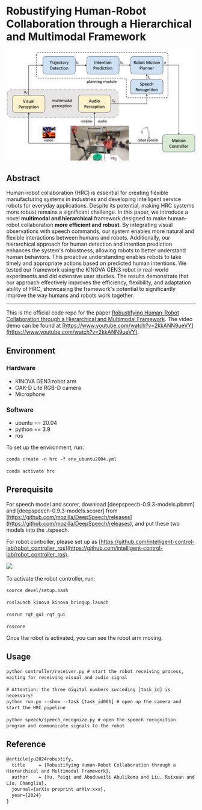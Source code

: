 # Robustifying Human-Robot Collaboration through a Hierarchical and Multimodal Framework
![Architecture](/assets/images/architecture.png)

## Abstract
Human-robot collaboration (HRC) is essential for creating flexible manufacturing systems in industries and developing intelligent service robots for everyday applications. Despite its potential, making HRC systems more robust remains a significant challenge. 
In this paper, we introduce a novel **multimodal and hierarchical** framework designed to make human-robot collaboration **more efficient and robust**. By integrating visual observations with speech commands, our system enables more natural and flexible interactions between humans and robots. Additionally, our hierarchical approach for human detection and intention prediction enhances the system's robustness, allowing robots to better understand human behaviors. This proactive understanding enables robots to take timely and appropriate actions based on predicted human intentions. We tested our framework using the KINOVA GEN3 robot in real-world experiments and did extensive user studies. The results demonstrate that our approach effectively improves the efficiency, flexibility, and adaptation ability of HRC, showcasing the framework's potential to significantly improve the way humans and robots work together.

***


This is the official code repo for the paper [Robustifying Human-Robot Collaboration through a Hierarchical and Multimodal Framework](). The video demo can be found at [https://www.youtube.com/watch?v=2kkANN9ueVY](https://www.youtube.com/watch?v=2kkANN9ueVY).

## Environment
### Hardware
- KINOVA GEN3 robot arm
- OAK-D Lite RGB-D camera
- Microphone

### Software
- ubuntu == 20.04
- python == 3.9
- ros

To set up the environment, run:
```
conda create -n hrc -f env_ubuntu2004.yml

conda activate hrc
```

## Prerequisite
For speech model and scorer, download [deepspeech-0.9.3-models.pbmm] and [deepspeech-0.9.3-models.scorer] from [https://github.com/mozilla/DeepSpeech/releases](https://github.com/mozilla/DeepSpeech/releases), and put these two models into the ./speech.

For robot controller, please set up as [https://github.com/intelligent-control-lab/robot_controller_ros](https://github.com/intelligent-control-lab/robot_controller_ros).

[![](https://i.ytimg.com/vi/2kkANN9ueVY/maxresdefault.jpg)](https://www.youtube.com/watch?v=2kkANN9ueVY "")

To activate the robot controller, run:
```
source devel/setup.bash

roslaunch kinova kinova_bringup.launch

rosrun rqt_gui rqt_gui

roscore
```
Once the robot is activated, you can see the robot arm moving.

## Usage
```
python controller/receiver.py # start the robot receiving process, waiting for receiving visual and audio signal

# Attention: the three digital numbers succeding [task_id] is necessary!
python run.py --show --task [task_id001] # open up the camera and start the HRC pipeline

python speech/speech_recognize.py # open the speech recognition program and communicate signals to the robot
```

## Reference
```
@article{yu2024robustify,
  title     = {Robustifying Human-Robot Collaboration through a Hierarchical and Multimodal Framework},
  author    = {Yu, Peiqi and Abuduweili Abulikemu and Liu, Ruixuan and Liu, Changliu},
  journal={arXiv preprint arXiv:xxx},
  year={2024}
}
```



